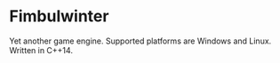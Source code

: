 # Fimbulwinter

Yet another game engine. Supported platforms are Windows and Linux. Written in C++14.

